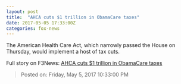 ```yaml
---
layout: post
title:  "AHCA cuts $1 trillion in ObamaCare taxes"
date: 2017-05-05 17:33:00Z
categories: fox-news
---
```


The American Health Care Act, which narrowly passed the House on Thursday, would implement a host of tax cuts.


Full story on F3News: [AHCA cuts $1 trillion in ObamaCare taxes](http://www.f3nws.com/n/rWFhBE)

> Posted on: Friday, May 5, 2017 10:33:00 PM
